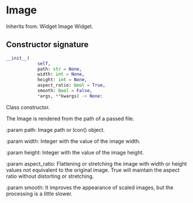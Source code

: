 # Image
Inherits from: Widget
Image Widget.
## Constructor signature
```python
__init__(
            self,
            path: str = None,
            width: int = None,
            height: int = None,
            aspect_ratio: bool = True,
            smooth: bool = False,
            *args, **kwargs) -> None:
```
Class constructor.

  The Image is rendered from the path of a passed file.

  
:param path: 
   Image path or Icon() object.
  
:param width: 
   Integer with the value of the image width.
  
:param height: 
   Integer with the value of the image height.
  
:param aspect_ratio: 
   Flattening or stretching the image with width or height values not 
   equivalent to the original image. True will maintain the aspect 
   ratio without distorting or stretching.
  
:param smooth: 
   It improves the appearance of scaled images, but the processing is 
   a little slower.
  
